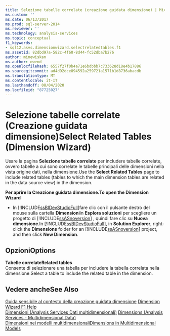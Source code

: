 ```yaml
---
title: Selezione tabelle correlate (creazione guidata dimensione) | Microsoft Docs
ms.custom: ''
ms.date: 06/13/2017
ms.prod: sql-server-2014
ms.reviewer: ''
ms.technology: analysis-services
ms.topic: conceptual
f1_keywords:
- sql12.asvs.dimensionwizard.selectrelatedtables.f1
ms.assetid: 82dbd97a-582c-4f60-8d44-fc52dba7b276
author: minewiskan
ms.author: owend
ms.openlocfilehash: 6557f27f0b4a71e6bdbbb7c733628d18e4b17886
ms.sourcegitcommit: ad4d92dce894592a259721a1571b1d8736abacdb
ms.translationtype: MT
ms.contentlocale: it-IT
ms.lasthandoff: 08/04/2020
ms.locfileid: "87725027"
---
```

# <a name="select-related-tables-dimension-wizard"></a><span data-ttu-id="1f89a-102">Selezione tabelle correlate (Creazione guidata dimensione)</span><span class="sxs-lookup"><span data-stu-id="1f89a-102">Select Related Tables (Dimension Wizard)</span></span>
  <span data-ttu-id="1f89a-103">Usare la pagina **Selezione tabelle correlate** per includere tabelle correlate, ovvero tabelle a cui sono correlate le tabelle principali delle dimensioni nella vista origine dati, nella dimensione.</span><span class="sxs-lookup"><span data-stu-id="1f89a-103">Use the **Select Related Tables** page to include related tables (tables to which the main dimension tables are related in the data source view) in the dimension.</span></span>  
  
 <span data-ttu-id="1f89a-104">**Per aprire la Creazione guidata dimensione.**</span><span class="sxs-lookup"><span data-stu-id="1f89a-104">**To open the Dimension Wizard**</span></span>  
  
-   <span data-ttu-id="1f89a-105">In [!INCLUDE[ssBIDevStudioFull](../includes/ssbidevstudiofull-md.md)]fare clic con il pulsante destro del mouse sulla cartella **Dimensioni**in **Esplora soluzioni** per scegliere un progetto di [!INCLUDE[ssASnoversion](../includes/ssasnoversion-md.md)] , quindi fare clic su **Nuova dimensione**.</span><span class="sxs-lookup"><span data-stu-id="1f89a-105">In [!INCLUDE[ssBIDevStudioFull](../includes/ssbidevstudiofull-md.md)], in **Solution Explorer**, right-click the **Dimensions** folder for an [!INCLUDE[ssASnoversion](../includes/ssasnoversion-md.md)] project, and then click **New Dimension**.</span></span>  
  
## <a name="options"></a><span data-ttu-id="1f89a-106">Opzioni</span><span class="sxs-lookup"><span data-stu-id="1f89a-106">Options</span></span>  
 <span data-ttu-id="1f89a-107">**Tabelle correlate**</span><span class="sxs-lookup"><span data-stu-id="1f89a-107">**Related tables**</span></span>  
 <span data-ttu-id="1f89a-108">Consente di selezionare una tabella per includere la tabella correlata nella dimensione.</span><span class="sxs-lookup"><span data-stu-id="1f89a-108">Select a table to include the related table in the dimension.</span></span>  
  
## <a name="see-also"></a><span data-ttu-id="1f89a-109">Vedere anche</span><span class="sxs-lookup"><span data-stu-id="1f89a-109">See Also</span></span>  
 <span data-ttu-id="1f89a-110">[Guida sensibile al contesto della creazione guidata dimensione](dimension-wizard-f1-help.md) </span><span class="sxs-lookup"><span data-stu-id="1f89a-110">[Dimension Wizard F1 Help](dimension-wizard-f1-help.md) </span></span>  
 <span data-ttu-id="1f89a-111">[Dimensioni &#40;Analysis Services Dati multidimensionali&#41;](multidimensional-models-olap-logical-dimension-objects/dimensions-analysis-services-multidimensional-data.md) </span><span class="sxs-lookup"><span data-stu-id="1f89a-111">[Dimensions &#40;Analysis Services - Multidimensional Data&#41;](multidimensional-models-olap-logical-dimension-objects/dimensions-analysis-services-multidimensional-data.md) </span></span>  
 [<span data-ttu-id="1f89a-112">Dimensioni nei modelli multidimensionali</span><span class="sxs-lookup"><span data-stu-id="1f89a-112">Dimensions in Multidimensional Models</span></span>](multidimensional-models/dimensions-in-multidimensional-models.md)  
  
  
